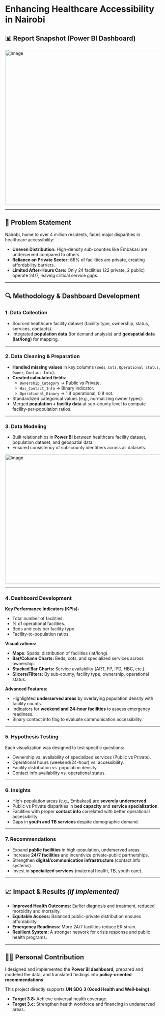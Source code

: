 # **Enhancing Healthcare Accessibility in Nairobi**

## 📊 Report Snapshot (Power BI Dashboard)

<img width="896" height="504" alt="Image" src="https://github.com/user-attachments/assets/0c4a5122-16a9-4e10-99d9-6fbc47046849" />


---

## 🛑 Problem Statement

Nairobi, home to over 4 million residents, faces major disparities in healthcare accessibility:  

- **Uneven Distribution:** High-density sub-counties like Embakasi are underserved compared to others.  
- **Reliance on Private Sector:** 68% of facilities are private, creating affordability barriers.  
- **Limited After-Hours Care:** Only 24 facilities (22 private, 2 public) operate 24/7, leaving critical service gaps.  

---

## 🔍 Methodology & Dashboard Development

### **1. Data Collection**
- Sourced healthcare facility dataset (facility type, ownership, status, services, contacts).  
- Integrated **population data** (for demand analysis) and **geospatial data (lat/long)** for mapping.  

---

### **2. Data Cleaning & Preparation**
- **Handled missing values** in key columns (`Beds`, `Cots`, `Operational Status`, `Owner`, `Contact Info`).  
- **Created calculated fields**:  
  - `Ownership_Category` → Public vs Private.  
  - `Has_Contact_Info` → Binary indicator.  
  - `Operational_Binary` → 1 if operational, 0 if not.  
- Standardized categorical values (e.g., normalizing owner types).  
- Merged **population + facility data** at sub-county level to compute facility-per-population ratios.  

---

### **3. Data Modeling**
- Built relationships in **Power BI** between healthcare facility dataset, population dataset, and geospatial data.  
- Ensured consistency of sub-county identifiers across all datasets.  

<img width="826" height="419" alt="Image" src="https://github.com/user-attachments/assets/67330ff7-60d2-4309-beb3-77b8405e5cd1" />

---

### **4. Dashboard Development**
**Key Performance Indicators (KPIs):**  
- Total number of facilities.  
- % of operational facilities.  
- Beds and cots per facility type.  
- Facility-to-population ratios.  

**Visualizations:**  
- **Maps:** Spatial distribution of facilities (lat/long).  
- **Bar/Column Charts:** Beds, cots, and specialized services across ownership.  
- **Stacked Bar Charts:** Service availability (ART, FP, IPD, HBC, etc.).  
- **Slicers/Filters:** By sub-county, facility type, ownership, operational status.  

**Advanced Features:**  
- Highlighted **underserved areas** by overlaying population density with facility counts.  
- Indicators for **weekend and 24-hour facilities** to assess emergency readiness.  
- Binary contact info flag to evaluate communication accessibility.  

---

### **5. Hypothesis Testing**
Each visualization was designed to test specific questions:  
- Ownership vs. availability of specialized services (Public vs Private).  
- Operational hours (weekend/24-hour) vs. accessibility.  
- Facility distribution vs. population density.  
- Contact info availability vs. operational status.  

---

### **6. Insights**
- High-population areas (e.g., Embakasi) are **severely underserved**.  
- Public vs Private disparities in **bed capacity** and **service specialization**.  
- Facilities with proper **contact info** correlated with better operational accessibility.  
- Gaps in **youth and TB services** despite demographic demand.  

---

### **7. Recommendations**
- Expand **public facilities** in high-population, underserved areas.  
- Increase **24/7 facilities** and incentivize private-public partnerships.  
- Strengthen **digital/communication infrastructure** (contact info systems).  
- Invest in **specialized services** (maternal health, TB, youth care).  

---

## 📈 Impact & Results *(if implemented)*

- **Improved Health Outcomes:** Earlier diagnosis and treatment, reduced morbidity and mortality.  
- **Equitable Access:** Balanced public-private distribution ensures affordability.  
- **Emergency Readiness:** More 24/7 facilities reduce ER strain.  
- **Resilient System:** A stronger network for crisis response and public health programs.  

---

## 👩‍💻 Personal Contribution

I designed and implemented the **Power BI dashboard**, prepared and modeled the data, and translated findings into **policy-oriented recommendations**.  

This project directly supports **UN SDG 3 (Good Health and Well-being):**  
- **Target 3.8:** Achieve universal health coverage.  
- **Target 3.c:** Strengthen health workforce and financing in underserved areas.  

